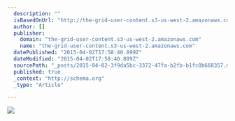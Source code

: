 ```yaml
---
  description: ""
  isBasedOnUrl: "http://the-grid-user-content.s3-us-west-2.amazonaws.com/f55812d8-99a5-46fb-85e5-823a89cdfdcb.jpg"
  author: []
  publisher: 
    domain: "the-grid-user-content.s3-us-west-2.amazonaws.com"
    name: "the-grid-user-content.s3-us-west-2.amazonaws.com"
  datePublished: "2015-04-02T17:58:40.899Z"
  dateModified: "2015-04-02T17:58:40.899Z"
  sourcePath: "_posts/2015-04-02-3f9da5bc-3372-47fa-b2fb-b1fc0b668357.md"
  published: true
  _context: "http://schema.org"
  _type: "Article"

---
```

![](http://the-grid-user-content.s3-us-west-2.amazonaws.com/f55812d8-99a5-46fb-85e5-823a89cdfdcb.jpg)